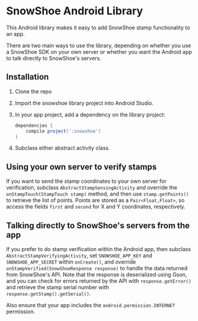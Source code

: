 # SnowShoe Android Library

This Android library makes it easy to add SnowShoe stamp functionality to an app.

There are two main ways to use the library, depending on whether you use a SnowShoe SDK on your own server or whether you want the Android app to talk directly to SnowShoe's servers.

## Installation

1. Clone the repo
2. Import the snowshoe library project into Android Studio.
3. In your app project, add a dependency on the library project:

    ```gradle
    dependencies {
        compile project(':snowshoe')
    }
    ```

4. Subclass either abstract activity class.

## Using your own server to verify stamps

If you want to send the stamp coordinates to your own server for verification, subclass `AbstractStampSensingActivity` and override the `onStampTouch(StampTouch stamp)` method, and then use `stamp.getPoints()` to retrieve the list of points. Points are stored as a `Pair<Float,Float>`, so access the fields `first` and `second` for X and Y coordinates, respectively.

## Talking directly to SnowShoe's servers from the app

If you prefer to do stamp verification within the Android app, then subclass `AbstractStampVerifyingActivity`, set `SNOWSHOE_APP_KEY` and `SNOWSHOE_APP_SECRET` within `onCreate()`, and override `onStampVerified(SnowShoeResponse response)` to handle the data returned from SnowShoe's API. Note that the response is deserialized using Gson, and you can check for errors returned by the API with `response.getError()` and retrieve the stamp serial number with `response.getStamp().getSerial()`.

Also ensure that your app includes the `android.permission.INTERNET` permission.
